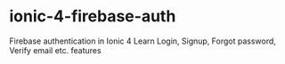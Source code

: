 # ionic-4-firebase-auth
Firebase authentication in Ionic 4 
Learn Login, Signup, Forgot password, Verify email etc. features 


